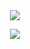 <div align="center">

<img src="https://capsule-render.vercel.app/api?type=waving&color=0:6699ff,100:ffbbee&height=300&section=header&text=ImOnple&fontSize=90&fontColor=ffffff">

  <img src="https://github-readme-stats.vercel.app/api/top-langs/?username=ImOnple&layout=compact&count_private=true&theme=transparent"><br><br>
</div>
